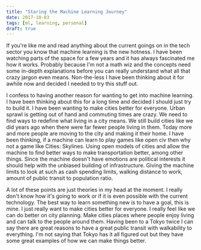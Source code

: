 ```yaml
---
title: "Staring the Machine Learning Journey"
date: 2017-10-03
tags: [ml, learning, personal]
draft: true
---
```

If you're like me and read anything about the current goings on in the tech sector you know that machine learning is the new hotness. I have been watching parts of the space for a few years and it has always fascinated me how it works. Probably because I'm not a math wiz and the concepts need some in-depth explanations before you can really understand what all that crazy jargon even means. Non-the-less I have been thinking about it for awhile now and decided I needed to try this stuff out.

I confess to having another reason for wanting to get into machine learning. I have been thinking about this for a long time and decided I should just try to build it. I have been wanting to make cities better for everyone. Urban sprawl is getting out of hand and commuting times are crazy. We need to find ways to redefine what living in a city means. We still build cities like we did years ago when there were far fewer people living in them. Today more and more people are moving to the city and making it their home. I have been thinking, if a machine can learn to play games like open civ then why not a game like Cities: Skylines. Using open models of cities and allow the machine to find better ways to make transportation better, among other things. Since the machine doesn't have emotions are political interests it should help with the unbiased building of infrastructure. Giving the machine limits to look at such as cash spending limits, walking distance to work, amount of public transit to population ratio.

A lot of these points are just theories in my head at the moment. I really don't know how it's going to work or if it is even possible with the current technology. The best way to learn something new is to have a goal, this is mine. I just really want to make cities better for everyone. I really feel like we can do better on city planning. Make cities places where people enjoy living and can talk to the people around them. Having been to a Tokyo twice I can say there are great reasons to have a great public transit with walkability to everything. I'm not saying that Tokyo has it all figured out but they have some great examples of how we can make things better.
